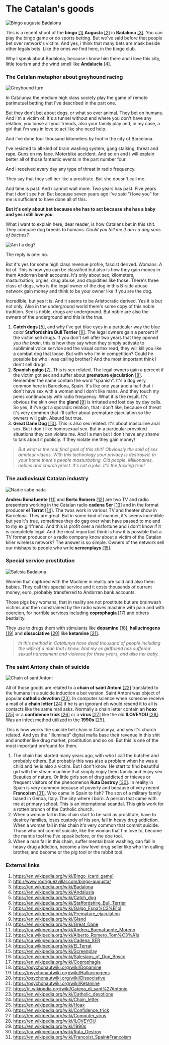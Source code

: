 # The Catalan's goods	

![Bingo augusta Badalona](../Images/1527747317_noticia-1.jpg)

This is a recent shoot of the **bingo** [[1]](https://en.wikipedia.org/wiki/Bingo_(card_game)) **Augusta** [[2]](http://www.rodriguezvillar.com/bingo-augusta/) in **Badalona** [[3]](https://en.wikipedia.org/wiki/Badalona). You can play the bingo game or do sports betting. But we've said before that people bet over network's victim. And yes, i think that many bets are mask beside other legals bets. Like the ones we find here, in the bingo club.

Why I speak about Badalona, because i know him there and i love this city, little tourism and the wind smell like **Andalucia** [[4]](https://en.wikipedia.org/wiki/Andalusia). 

### The Catalan metaphor about greyhound racing

![Greyhound turn](../Images/Greyhound_racing_turn.jpg)

In Catalunya the medium high class society play the game of remote parimutuel betting that i've described in the part one. 

But they don't bet about dogs, or what so ever animal. They bet on humans. And i'm a victim of. It's a tunnel without end where you don't have any relation, you loose all your friends, also your family play and, in my case, a girl that i'm was in love to act like she need help.

And i've done four thousand kilometers by foot in the city of Barcelona.

I've resisted to all kind of brain washing system, gang stalking, threat and rape. Guns on my face. Motorbike accident. And so on and i will explain better all of those fantastic events in the part number four. 

And i received every day any type of threat in radio frequency.

They say that they sell her like a prostitute. But she doesn't call me. 

And time is past. And i cannot wait more. Two years has past. Five years that i don't see her. But because seven years ago i've said "i love you" for me is sufficient to have done all of this.

**But it's only about bet because she has to act because she has a baby and yes i still love you**.

What i want to explain here, dear reader, is how Catalans bet in this shit. They compare dog breeds to humans. *Could you tell me if am I a dog sons of bitches?*

![Am I a dog?](../Images/asdawww.jpg)

The reply is one: no.

But it's yes for some high class revenue profile, fascist derived. Womans. A lot of. This is how you can be classified but also is how they gain money in them Andorran bank accounts. It's only about sex, kilometers, masturbation, orgies, drug abuse, and stupidities like those. There's three class of dogs, who is the legal owner of the dog in this B-side abuse network gain money and think to be your owner like if you are the dog. 

Incredible, but yes it is. And it seems to be Aristocratic derived. Yes it is but not only. Also in the underground world there's some copy of this noble tradition. Sex is noble, drugs are underground. But noble are also the owners of the underground and this is the true.

1. **Catch dogs** [[5]](https://en.wikipedia.org/wiki/Catch_dog), and why i've got blue eyes in a particular way the blue color **Staffordshire Bull Terrier** [[6]](https://en.wikipedia.org/wiki/Staffordshire_Bull_Terrier). The legal owners gain a percent if the victim sell drugs. If you don't sell after two years that they *opened you the brain*, this is how they say when they simply activate to subliminal voice service and the visual cortex read, they will kill you like a combat dog that loose. But with who i'm in competition? Could he possible be who i was calling brother? And the most important think I don't sell drugs.
2. **Spanish galgo** [[7]](https://en.wikipedia.org/wiki/Galgo_Espa%C3%B1ol). This is sex related. The legal owners gain a percent if the victim got sex and suffer about **premature ejaculation** [[8]](https://en.wikipedia.org/wiki/Premature_ejaculation). Remember the name contain the word "spanish". It's a dog very common here in Barcelona, Spain. It's like one year and a half that i don't have sex with a woman and i don't like mans. And they touch  my penis continuously with radio frequency. What it is the result. It's obvious the skin over the **gland** [[9]](https://en.wikipedia.org/wiki/Gland) is irritated and lost day by day cells. So yes, if i've got a sporadic relation, that i don't like, because of threat it's very common that i'll suffer about premature ejaculation so the owners will gain. Absurd but true.
3. **Great Dane Dog** [[10]](https://en.wikipedia.org/wiki/Great_Dane). This is also sex related. It's about masculine anal sex. But i don't like homosexual sex. But in a particular provoked situations they can violate me. And i a man but i don't have any  shame to talk about it publicly. If they violate me they gain money! 

> *But what is the real final goal of this shit? Obviously the sold of sex amateur videos. With this technology your privacy is destroyed. In your home there's people masturbating. Old people. Millionaires, nobles and church priest. It's not a joke. It's the fucking true!*

### The audiovisual Catalan industry

![Nadie sabe nada](../Images/asda23232es.jpg)

**Andreu Bonafuente** [[11]](https://ca.wikipedia.org/wiki/Andreu_Buenafuente_Moreno) and **Berto Romero** [[12]](https://ca.wikipedia.org/wiki/Alberto_Romero_Tom%C3%A1s) are two TV and radio presenters working in the Catalan radio **cadena Ser** [[13]](https://ca.wikipedia.org/wiki/Cadena_SER) and in the format producer **el Terrat** [[14]](https://ca.wikipedia.org/wiki/El_Terrat). The twos work in various TV and theater show in Barcelona. They are great. But in some kind of manner, it's seems incredible but yes it's true, sometimes they do gag over what have passed to me and to my ex girlfriend. And this is profit over a misfortune and i don't know if it is completely legal. And the most important think is how it is possible that a TV format producer or a radio company know about a victim of the Catalan killer wireless network? The answer is so simple. Owners of the network sell our mishaps to people who write **screenplays** [[15]](https://en.wikipedia.org/wiki/Screenplay). 

### Special service prostitution

![Salesia Badalona](../Images/photo-2579-normal.jpg)

Women that captured with the Machine in reality are sold and also them babies. They call this special service and it costs thousands of current money, euro, probably transferred to Andorran bank accounts. 

Those pigs buy womans, that in reality are not prostitute but are brainwash victims and then constrained by the radio waves machine with pain and with coercion, for horrible services including **coprophagia** [[17]](https://en.wikipedia.org/wiki/Coprophagia) and others bestiality. 

They use to drugs them with stimulants like **dopamine** [[18]](https://psychonautwiki.org/wiki/Dopamine), **hallucinogens** [[19]](https://psychonautwiki.org/wiki/Hallucinogens) and **dissociative** [[20]](https://psychonautwiki.org/wiki/Dissociative) like **ketamine** [[21]](https://psychonautwiki.org/wiki/Ketamine).    

> *In this method in Catalunya have dead thousand of people including the wife of a man that i know. And my ex girlfriend has suffered sexual harassment and violence for three years, and also her baby.*

### The saint Antony chain of suicide

![Chain of sant'Antoni](../Images/76678353_10221426968366212_6830992437423374336_o.jpg)

All of those goods are related to a **chain of saint Antoni** [[22]](https://it.wikipedia.org/wiki/Catena_di_sant%27Antonio) translated to the humans in a suicide induction a bet version. Saint Antoni was object of popular **catholic devotion** [[23]](https://en.wikipedia.org/wiki/Catholic_devotions). In computer science when someone receive a mail of a **chain letter** [[24]](https://en.wikipedia.org/wiki/Chain_letter) if he is an ignorant eh would resend it to all is contacts like the same mail asks. Normally a chain letter contain an **hoax** [[25]](https://en.wikipedia.org/wiki/Hoax) or a **confidence trick** [[26]](https://en.wikipedia.org/wiki/Confidence_trick) or a **virus** [[27]](https://en.wikipedia.org/wiki/Computer_virus) like the old **ILOVEYOU** [[28]](https://en.wikipedia.org/wiki/ILOVEYOU). Was an infect method utilized in the **1990s** [[29]](https://en.wikipedia.org/wiki/1990s). 

This is how works the suicide bet chain in Catalunya, and yes it's church related. And yes the "Illuminati" digital mafia base their revenue in this shit and another like drug market, prostitution and so on. But this is one of the most important profound for them. 

1. The chain has started many years ago, with who I call the butcher and probably others. But probably this was also a problem when he was a child and he is also a victim. But I don't know. He start to find beautiful girl with the steam machine that simply enjoy them family and enjoy sex. Beauties of nature. Or little girls son of drug addicted or thieves or frequent visitors of the phenomenon **Ruta Destroy** [[30]](https://ca.wikipedia.org/wiki/Ruta_Destroy). In reality in Spain is very common because of poverty and because of very recent **Francoism** [[31]](https://en.wikipedia.org/wiki/Francoist_Spain#Francoism). Who came in Spain to fish? The son of a military family based in Genoa, Italy. The city where i born. A person that came with me at primary school. This is an international scandal. This girls work for a rotten brunch of the Catholic church. 
2. When  a woman fall in this chain start to be sold as prostitute, have to destroy families, loses custody of his son, fall in heavy drug addiction. When a woman fall in this chain it's very common that commit suicide. Those who not commit suicide, like the woman that I'm love to, become the mantis tool the I've speak before, or the doe tool.
3. When a man fall in this chain, suffer mental brain washing, can fall in heavy drug addiction, become a low level drug seller like who I'm calling brother, and become or the pig tool or the rabbit tool.

### External links

1. https://en.wikipedia.org/wiki/Bingo_(card_game)
2. http://www.rodriguezvillar.com/bingo-augusta/
3. https://en.wikipedia.org/wiki/Badalona
4. https://en.wikipedia.org/wiki/Andalusia
5. https://en.wikipedia.org/wiki/Catch_dog
6. https://en.wikipedia.org/wiki/Staffordshire_Bull_Terrier
7. https://en.wikipedia.org/wiki/Galgo_Espa%C3%B1ol
8. https://en.wikipedia.org/wiki/Premature_ejaculation
9. https://en.wikipedia.org/wiki/Gland
10. https://en.wikipedia.org/wiki/Great_Dane
11. https://ca.wikipedia.org/wiki/Andreu_Buenafuente_Moreno
12. https://ca.wikipedia.org/wiki/Alberto_Romero_Tom%C3%A1s
13. https://ca.wikipedia.org/wiki/Cadena_SER
14. https://ca.wikipedia.org/wiki/El_Terrat
15. https://en.wikipedia.org/wiki/Screenplay
16. https://en.wikipedia.org/wiki/Salesians_of_Don_Bosco
17. https://en.wikipedia.org/wiki/Coprophagia
18. https://psychonautwiki.org/wiki/Dopamine
19. https://psychonautwiki.org/wiki/Hallucinogens
20. https://psychonautwiki.org/wiki/Dissociative
21. https://psychonautwiki.org/wiki/Ketamine
22. https://it.wikipedia.org/wiki/Catena_di_sant%27Antonio
23. https://en.wikipedia.org/wiki/Catholic_devotions
24. https://en.wikipedia.org/wiki/Chain_letter
25. https://en.wikipedia.org/wiki/Hoax
26. https://en.wikipedia.org/wiki/Confidence_trick
27. https://en.wikipedia.org/wiki/Computer_virus
28. https://en.wikipedia.org/wiki/ILOVEYOU
29. https://en.wikipedia.org/wiki/1990s
30. https://ca.wikipedia.org/wiki/Ruta_Destroy
31. https://en.wikipedia.org/wiki/Francoist_Spain#Francoism